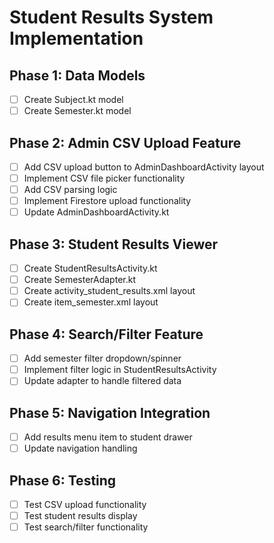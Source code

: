 # Student Results System Implementation

## Phase 1: Data Models
- [ ] Create Subject.kt model
- [ ] Create Semester.kt model

## Phase 2: Admin CSV Upload Feature
- [ ] Add CSV upload button to AdminDashboardActivity layout
- [ ] Implement CSV file picker functionality
- [ ] Add CSV parsing logic
- [ ] Implement Firestore upload functionality
- [ ] Update AdminDashboardActivity.kt

## Phase 3: Student Results Viewer
- [ ] Create StudentResultsActivity.kt
- [ ] Create SemesterAdapter.kt
- [ ] Create activity_student_results.xml layout
- [ ] Create item_semester.xml layout

## Phase 4: Search/Filter Feature
- [ ] Add semester filter dropdown/spinner
- [ ] Implement filter logic in StudentResultsActivity
- [ ] Update adapter to handle filtered data

## Phase 5: Navigation Integration
- [ ] Add results menu item to student drawer
- [ ] Update navigation handling

## Phase 6: Testing
- [ ] Test CSV upload functionality
- [ ] Test student results display
- [ ] Test search/filter functionality
